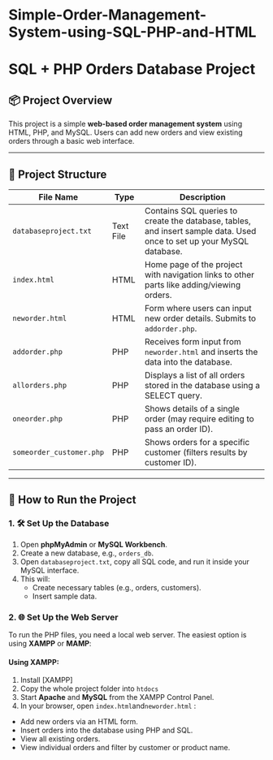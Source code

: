 # Simple-Order-Management-System-using-SQL-PHP-and-HTML

# SQL + PHP Orders Database Project

## 📦 Project Overview

This project is a simple **web-based order management system** using HTML, PHP, and MySQL. Users can add new orders and view existing orders through a basic web interface.

---

## 📁 Project Structure

| File Name | Type | Description |
|-----------|------|-------------|
| `databaseproject.txt` | Text File | Contains SQL queries to create the database, tables, and insert sample data. Used once to set up your MySQL database. |
| `index.html` | HTML | Home page of the project with navigation links to other parts like adding/viewing orders. |
| `neworder.html` | HTML | Form where users can input new order details. Submits to `addorder.php`. |
| `addorder.php` | PHP | Receives form input from `neworder.html` and inserts the data into the database. |
| `allorders.php` | PHP | Displays a list of all orders stored in the database using a SELECT query. |
| `oneorder.php` | PHP | Shows details of a single order (may require editing to pass an order ID). |
| `someorder_customer.php` | PHP | Shows orders for a specific customer (filters results by customer ID). |

---

## 🚀 How to Run the Project

### 1. 🛠 Set Up the Database

1. Open **phpMyAdmin** or **MySQL Workbench**.
2. Create a new database, e.g., `orders_db`.
3. Open `databaseproject.txt`, copy all SQL code, and run it inside your MySQL interface.
4. This will:
   - Create necessary tables (e.g., orders, customers).
   - Insert sample data.

### 2. 🌐 Set Up the Web Server

To run the PHP files, you need a local web server. The easiest option is using **XAMPP** or **MAMP**:

#### Using XAMPP:

1. Install [XAMPP]
2. Copy the whole project folder into `htdocs` 
3. Start **Apache** and **MySQL** from the XAMPP Control Panel.
4. In your browser, open `index.html`and`neworder.html` :
- Add new orders via an HTML form.
- Insert orders into the database using PHP and SQL.
- View all existing orders.
- View individual orders and filter by customer or product name.
